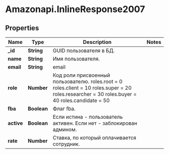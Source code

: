 # Amazonapi.InlineResponse2007

## Properties

Name | Type | Description | Notes
------------ | ------------- | ------------- | -------------
**_id** | **String** | GUID пользователя в БД. | 
**name** | **String** | Имя пользователя. | 
**email** | **String** | email | 
**role** | **Number** | Код роли присвоенный пользователю.    roles.root &#x3D; 0    roles.client &#x3D; 10    roles.super &#x3D; 20    roles.researcher &#x3D; 30    roles.buyer &#x3D; 40    roles.candidate &#x3D; 50     | 
**fba** | **Boolean** | Флаг fba. | 
**active** | **Boolean** | Если истина - пользователь активен. Если нет - заблокирован админом. | 
**rate** | **Number** | Ставка, по который оплачивается сотрудник. | 



